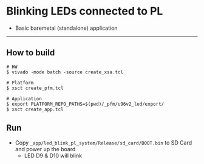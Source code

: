 # Blinking LEDs connected to PL

- Basic baremetal (standalone) application

***

## How to build

```shell-session
# HW
$ vivado -mode batch -source create_xsa.tcl

# Platform
$ xsct create_pfm.tcl

# Application
$ export PLATFORM_REPO_PATHS=$(pwd)/_pfm/u96v2_led/export/
$ xsct create_app.tcl
```

## Run

- Copy ``_app/led_blink_pl_system/Release/sd_card/BOOT.bin`` to SD Card and power up the board
  - LED D9 & D10 will blink
